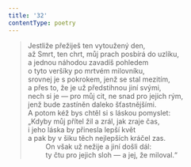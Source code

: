 ```yaml
---
title: '32'
contentType: poetry
---
```


<section>

> Jestliže přežiješ ten vytoužený den,  
> až Smrt, ten chrt, můj prach posbírá do uzlíku,  
> a jednou náhodou zavadíš pohledem  
> o tyto veršíky po mrtvém milovníku,  
> srovnej je s pokrokem, jenž se stal mezitím,  
> a přes to, že je už předstihnou jiní svými,  
> nech si je — pro můj cit, ne snad pro jejich rým,  
> jenž bude zastíněn daleko šťastnějšími.  
> A potom kéž bys chtěl si s láskou pomyslet:  
> „Kdyby můj přítel žil a zrál, jak zraje čas,  
> i jeho láska by přinesla lepší květ  
> a pak by v šiku těch nejlepších kráčel zas.  
>          On však už nežije a jiní došli dál:  
>          ty čtu pro jejich sloh — a jej, že miloval.“

</section>
